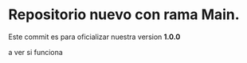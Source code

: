 # Repositorio nuevo con rama Main.

Este commit es para oficializar nuestra version **1.0.0**

a ver si funciona
